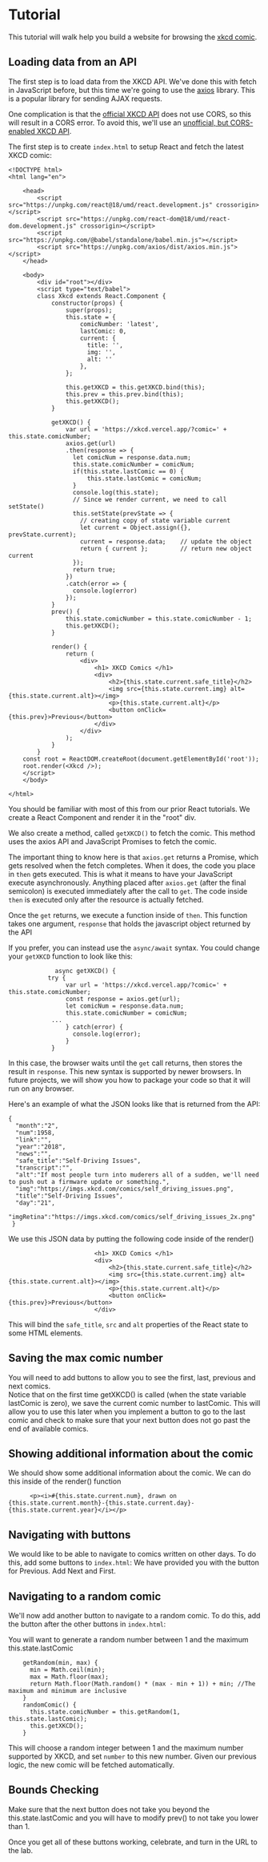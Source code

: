 # Tutorial

This tutorial will walk help you build a website for browsing the [xkcd comic](https://xkcd.com/).

## Loading data from an API

The first step is to load data from the XKCD API. We've done this with fetch in JavaScript before, but this time we're going to use the [axios](https://github.com/axios/axios) library. This is a popular library for sending AJAX requests.

One complication is that the [official XKCD API](https://xkcd.com/json.html) does not use CORS, so this will result in a CORS error. To avoid this, we'll use an [unofficial, but CORS-enabled XKCD API](https://github.com/mrmartineau/xkcd-api).

The first step is to create `index.html` to setup React and fetch the latest XKCD comic:

```
<!DOCTYPE html>
<html lang="en">

    <head>
        <script src="https://unpkg.com/react@18/umd/react.development.js" crossorigin></script>
        <script src="https://unpkg.com/react-dom@18/umd/react-dom.development.js" crossorigin></script>
        <script src="https://unpkg.com/@babel/standalone/babel.min.js"></script>
        <script src="https://unpkg.com/axios/dist/axios.min.js"></script>
    </head>

    <body>
        <div id="root"></div>
        <script type="text/babel">
        class Xkcd extends React.Component {
            constructor(props) {
                super(props);
                this.state = {
                    comicNumber: 'latest',
                    lastComic: 0,
                    current: {
                      title: '',
                      img: '',
                      alt: ''
                    },
                };
        
                this.getXKCD = this.getXKCD.bind(this);
                this.prev = this.prev.bind(this);
                this.getXKCD();
            }
        
            getXKCD() {
                var url = 'https://xkcd.vercel.app/?comic=' + this.state.comicNumber;
                axios.get(url)
                .then(response => {
                  let comicNum = response.data.num;
                  this.state.comicNumber = comicNum;
                  if(this.state.lastComic == 0) {
                      this.state.lastComic = comicNum;
                  }
                  console.log(this.state);
                  // Since we render current, we need to call setState()
                  this.setState(prevState => {
                    // creating copy of state variable current
                    let current = Object.assign({}, prevState.current);  
                    current = response.data;    // update the object
                    return { current };         // return new object current
                  });
                  return true;
                })
                .catch(error => {
                  console.log(error)
                });
            }
            prev() {
                this.state.comicNumber = this.state.comicNumber - 1;
                this.getXKCD();
            }
        
            render() {
                return (
                    <div>
                        <h1> XKCD Comics </h1>
                        <div>
                            <h2>{this.state.current.safe_title}</h2>
                            <img src={this.state.current.img} alt={this.state.current.alt}></img>
                            <p>{this.state.current.alt}</p>
                            <button onClick={this.prev}>Previous</button>
                        </div>
                    </div>
                );
            }
        }
    const root = ReactDOM.createRoot(document.getElementById('root'));
    root.render(<Xkcd />);
    </script>
    </body>

</html>
```

You should be familiar with most of this from our prior React tutorials. We create a React Component and render it in the "root" div.

We also create a method, called `getXKCD()` to fetch the comic. This method uses the axios API and JavaScript Promises to fetch the comic.

The important thing to know here is that `axios.get` returns a Promise, which gets resolved when the fetch completes. When it does, the code you place in `then` gets executed. This is what it means to have your JavaScript execute asynchronously. Anything placed after `axios.get` (after the final semicolon) is executed immediately after the call to `get`. The code inside `then` is executed only after the resource is actually fetched.

Once the `get` returns, we execute a function inside of `then`. This function takes one argument, `response` that holds the javascript object returned by the API

If you prefer, you can instead use the `async/await` syntax. You could change your `getXKCD` function to look like this:

```
             async getXKCD() {
	       try {
                var url = 'https://xkcd.vercel.app/?comic=' + this.state.comicNumber;
                const response = axios.get(url);
                let comicNum = response.data.num;
                this.state.comicNumber = comicNum;
          	...
                } catch(error) {
                  console.log(error);
                }
            }
```

In this case, the browser waits until the `get` call returns, then stores the result in `response`.  This new syntax is supported by newer browsers. In future projects, we will show you how to package your code so that it will run on any browser.

Here's an example of what the JSON looks like that is returned from the API:

```
{
  "month":"2",
  "num":1958,
  "link":"",
  "year":"2018",
  "news":"",
  "safe_title":"Self-Driving Issues",
  "transcript":"",
  "alt":"If most people turn into muderers all of a sudden, we'll need to push out a firmware update or something.",
  "img":"https://imgs.xkcd.com/comics/self_driving_issues.png",
  "title":"Self-Driving Issues",
  "day":"21",
  "imgRetina":"https://imgs.xkcd.com/comics/self_driving_issues_2x.png"
 }
```

We use this JSON data by putting the following code inside of the render()

```
                        <h1> XKCD Comics </h1>
                        <div>
                            <h2>{this.state.current.safe_title}</h2>
                            <img src={this.state.current.img} alt={this.state.current.alt}></img>
                            <p>{this.state.current.alt}</p>
                            <button onClick={this.prev}>Previous</button>
                        </div>
```

This will bind the `safe_title`, `src` and `alt` properties of the React state to some HTML elements.

## Saving the max comic number
You will need to add buttons to allow you to see the first, last, previous and next comics.  
Notice that on the first time getXKCD() is called (when the state variable lastComic is zero), we save the current comic number to lastComic.
This will allow you to use this later when you implement a button to go to the last comic and check to make sure that your next button does
not go past the end of available comics.

## Showing additional information about the comic

We should show some additional information about the comic. We can do this inside of the render() function

```
      <p><i>#{this.state.current.num}, drawn on {this.state.current.month}-{this.state.current.day}-{this.state.current.year}</i></p>
```

## Navigating with buttons

We would like to be able to navigate to comics written on other days. To do this, add some buttons to `index.html`:
We have provided you with the button for Previous.  Add Next and First.

## Navigating to a random comic

We'll now add another button to navigate to a random comic. To do this, add the button after the other buttons
in `index.html`:

You will want to generate a random number between 1 and the maximum this.state.lastComic

```
    getRandom(min, max) {
      min = Math.ceil(min);
      max = Math.floor(max);
      return Math.floor(Math.random() * (max - min + 1)) + min; //The maximum and minimum are inclusive
    }
    randomComic() {
      this.state.comicNumber = this.getRandom(1, this.state.lastComic);
      this.getXKCD();
    }
```

This will choose a random integer between 1 and the maximum number supported by XKCD, and set `number` to this new number.
Given our previous logic, the new comic will be fetched automatically.


## Bounds Checking
Make sure that the next button does not take you beyond the this.state.lastComic and you will have to modify prev() to not take you lower than 1.

Once you get all of these buttons working, celebrate, and turn in the URL to the lab.
